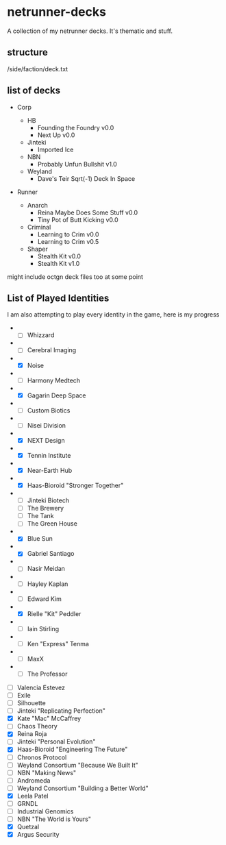 # netrunner-decks
A collection of my netrunner decks. It's thematic and stuff.

structure
---------
/side/faction/deck.txt

list of decks
-------------
- Corp
	 - HB
	 	- Founding the Foundry v0.0
	 	- Next Up v0.0
	 - Jinteki
	 	- Imported Ice
	 - NBN
	 	- Probably Unfun Bullshit v1.0
	 - Weyland
	 	- Dave's Teir Sqrt(-1) Deck In Space

- Runner
	- Anarch
		- Reina Maybe Does Some Stuff v0.0
		- Tiny Pot of Butt Kicking v0.0
	- Criminal
		- Learning to Crim v0.0
		- Learning to Crim v0.5
	- Shaper
		- Stealth Kit v0.0
		- Stealth Kit v1.0

might include octgn deck files too at some point

List of Played Identities
-------------------------

I am also attempting to play every identity in the game, here is my progress
 -  - [ ] Whizzard
 -  - [ ] Cerebral Imaging
 -  - [x] Noise
 -  - [ ] Harmony Medtech 
 -  - [x] Gagarin Deep Space
 -  - [ ] Custom Biotics
 -  - [ ] Nisei Division 
 -  - [x] NEXT Design
 -  - [x] Tennin Institute
 -  - [x] Near-Earth Hub
 -  - [x] Haas-Bioroid "Stronger Together"
 -  - [ ] Jinteki Biotech
	 - [ ] The Brewery
	 - [ ] The Tank
	 - [ ] The Green House
 -  - [x] Blue Sun
 -  - [x] Gabriel Santiago
 -  - [ ] Nasir Meidan
 -  - [ ] Hayley Kaplan
 -  - [ ] Edward Kim
 -  - [x] Rielle "Kit" Peddler
 -  - [ ] Iain Stirling
 -  - [ ] Ken "Express" Tenma
 -  - [ ] MaxX
 -  - [ ] The Professor
 - [ ] Valencia Estevez
 - [ ] Exile
 - [ ] Silhouette
 - [ ] Jinteki "Replicating Perfection"
 - [x] Kate "Mac" McCaffrey
 - [ ] Chaos Theory
 - [x] Reina Roja
 - [ ] Jinteki "Personal Evolution"
 - [x] Haas-Bioroid "Engineering The Future"
 - [ ] Chronos Protocol
 - [ ] Weyland Consortium "Because We Built It"
 - [ ] NBN "Making News"
 - [ ] Andromeda
 - [ ] Weyland Consortium "Building a Better World"
 - [x] Leela Patel
 - [ ] GRNDL
 - [ ] Industrial Genomics
 - [ ] NBN "The World is Yours"
 - [x] Quetzal
 - [x] Argus Security